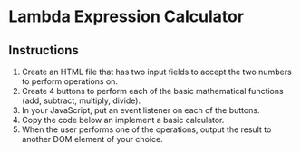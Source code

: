 # Lambda Expression Calculator

## Instructions

1. Create an HTML file that has two input fields to accept the two numbers to perform operations on.
2. Create 4 buttons to perform each of the basic mathematical functions (add, subtract, multiply, divide).
3. In your JavaScript, put an event listener on each of the buttons.
4. Copy the code below an implement a basic calculator.
5. When the user performs one of the operations, output the result to another DOM element of your choice.
